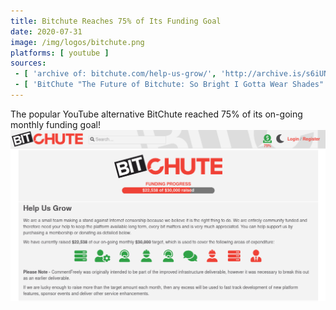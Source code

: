 ```yaml
---
title: Bitchute Reaches 75% of Its Funding Goal
date: 2020-07-31
image: /img/logos/bitchute.png
platforms: [ youtube ]
sources:
 - [ 'archive of: bitchute.com/help-us-grow/', 'http://archive.is/s6iUN' ]
 - [ 'BitChute "The Future of Bitchute: So Bright I Gotta Wear Shades" by Styxhexenhammer666 (4 Aug 2020)', 'https://www.bitchute.com/video/DN40fpRK_tA/' ]
---
```


The popular YouTube alternative BitChute reached 75% of its on-going monthly funding goal!
![](screenshot.png)
